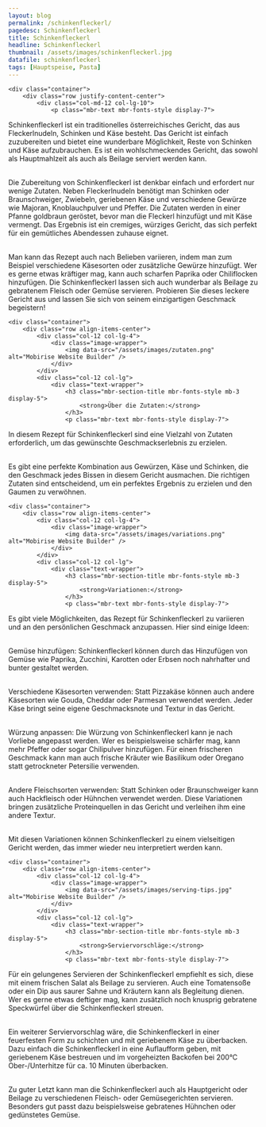 ```yaml
---
layout: blog
permalink: /schinkenfleckerl/
pagedesc: Schinkenfleckerl
title: Schinkenfleckerl
headline: Schinkenfleckerl
thumbnail: /assets/images/schinkenfleckerl.jpg
datafile: schinkenfleckerl
tags: [Hauptspeise, Pasta]
---
```

<section data-bs-version="5.1" class="content5 cid-tyyJcTFpkx" id="content5-4">
    <!-- CONTENT-TEMPLATE START -->

    <div class="container">
        <div class="row justify-content-center">
            <div class="col-md-12 col-lg-10">
                <p class="mbr-text mbr-fonts-style display-7">
Schinkenfleckerl ist ein traditionelles österreichisches Gericht, das aus Fleckerlnudeln, Schinken und Käse besteht. Das Gericht ist einfach zuzubereiten und bietet eine wunderbare Möglichkeit, Reste von Schinken und Käse aufzubrauchen. Es ist ein wohlschmeckendes Gericht, das sowohl als Hauptmahlzeit als auch als Beilage serviert werden kann.<br><br>

Die Zubereitung von Schinkenfleckerl ist denkbar einfach und erfordert nur wenige Zutaten. Neben Fleckerlnudeln benötigt man Schinken oder Braunschweiger, Zwiebeln, geriebenen Käse und verschiedene Gewürze wie Majoran, Knoblauchpulver und Pfeffer. Die Zutaten werden in einer Pfanne goldbraun geröstet, bevor man die Fleckerl hinzufügt und mit Käse vermengt. Das Ergebnis ist ein cremiges, würziges Gericht, das sich perfekt für ein gemütliches Abendessen zuhause eignet.<br><br>

Man kann das Rezept auch nach Belieben variieren, indem man zum Beispiel verschiedene Käsesorten oder zusätzliche Gewürze hinzufügt. Wer es gerne etwas kräftiger mag, kann auch scharfen Paprika oder Chiliflocken hinzufügen. Die Schinkenfleckerl lassen sich auch wunderbar als Beilage zu gebratenem Fleisch oder Gemüse servieren. Probieren Sie dieses leckere Gericht aus und lassen Sie sich von seinem einzigartigen Geschmack begeistern!
                </p>
            </div>
        </div>
    </div>
    <!-- CONTENT-TEMPLATE END -->
</section>

<section data-bs-version="5.1" class="image1 cid-tyz1VZbAsM" id="image1-a">
    <!-- CONTENT-WITH-IMAGE-AND-HEADLINE-LEFT-TEMPLATE START -->

    <div class="container">
        <div class="row align-items-center">
            <div class="col-12 col-lg-4">
                <div class="image-wrapper">
                    <img data-src="/assets/images/zutaten.png" alt="Mobirise Website Builder" />
                </div>
            </div>
            <div class="col-12 col-lg">
                <div class="text-wrapper">
                    <h3 class="mbr-section-title mbr-fonts-style mb-3 display-5">
                        <strong>Über die Zutaten:</strong>
                    </h3>
                    <p class="mbr-text mbr-fonts-style display-7">
In diesem Rezept für Schinkenfleckerl sind eine Vielzahl von Zutaten erforderlich, um das gewünschte Geschmackserlebnis zu erzielen.<br><br>

Es gibt eine perfekte Kombination aus Gewürzen, Käse und Schinken, die den Geschmack jedes Bissen in diesem Gericht ausmachen. Die richtigen Zutaten sind entscheidend, um ein perfektes Ergebnis zu erzielen und den Gaumen zu verwöhnen.
                    </p>
                </div>
            </div>
        </div>
    </div>
    <!-- CONTENT-WITH-IMAGE-AND-HEADLINE-LEFT-TEMPLATE END -->
</section>

<section data-bs-version="5.1" class="image1 cid-tyz1VZbAsM" id="image1-a">
    <!-- CONTENT-WITH-IMAGE-AND-HEADLINE-LEFT-TEMPLATE START -->

    <div class="container">
        <div class="row align-items-center">
            <div class="col-12 col-lg-4">
                <div class="image-wrapper">
                    <img data-src="/assets/images/variations.png" alt="Mobirise Website Builder" />
                </div>
            </div>
            <div class="col-12 col-lg">
                <div class="text-wrapper">
                    <h3 class="mbr-section-title mbr-fonts-style mb-3 display-5">
                        <strong>Variationen:</strong>
                    </h3>
                    <p class="mbr-text mbr-fonts-style display-7">
Es gibt viele Möglichkeiten, das Rezept für Schinkenfleckerl zu variieren und an den persönlichen Geschmack anzupassen. Hier sind einige Ideen:<br><br>

<i class="fa-regular fa-circle-check"></i> Gemüse hinzufügen: Schinkenfleckerl können durch das Hinzufügen von Gemüse wie Paprika, Zucchini, Karotten oder Erbsen noch nahrhafter und bunter gestaltet werden.<br><br>

<i class="fa-regular fa-circle-check"></i> Verschiedene Käsesorten verwenden: Statt Pizzakäse können auch andere Käsesorten wie Gouda, Cheddar oder Parmesan verwendet werden. Jeder Käse bringt seine eigene Geschmacksnote und Textur in das Gericht.<br><br>

<i class="fa-regular fa-circle-check"></i> Würzung anpassen: Die Würzung von Schinkenfleckerl kann je nach Vorliebe angepasst werden. Wer es beispielsweise schärfer mag, kann mehr Pfeffer oder sogar Chilipulver hinzufügen. Für einen frischeren Geschmack kann man auch frische Kräuter wie Basilikum oder Oregano statt getrockneter Petersilie verwenden.<br><br>

<i class="fa-regular fa-circle-check"></i> Andere Fleischsorten verwenden: Statt Schinken oder Braunschweiger kann auch Hackfleisch oder Hühnchen verwendet werden. Diese Variationen bringen zusätzliche Proteinquellen in das Gericht und verleihen ihm eine andere Textur.<br><br>

Mit diesen Variationen können Schinkenfleckerl zu einem vielseitigen Gericht werden, das immer wieder neu interpretiert werden kann.
                    </p>
                </div>
            </div>
        </div>
    </div>
    <!-- CONTENT-WITH-IMAGE-AND-HEADLINE-LEFT-TEMPLATE END -->
</section>

<section data-bs-version="5.1" class="image1 cid-tyz1VZbAsM" id="image1-a">
    <!-- CONTENT-WITH-IMAGE-AND-HEADLINE-LEFT-TEMPLATE START -->

    <div class="container">
        <div class="row align-items-center">
            <div class="col-12 col-lg-4">
                <div class="image-wrapper">
                    <img data-src="/assets/images/serving-tips.jpg" alt="Mobirise Website Builder" />
                </div>
            </div>
            <div class="col-12 col-lg">
                <div class="text-wrapper">
                    <h3 class="mbr-section-title mbr-fonts-style mb-3 display-5">
                        <strong>Serviervorschläge:</strong>
                    </h3>
                    <p class="mbr-text mbr-fonts-style display-7">
<i class="fa-regular fa-circle-check"></i> Für ein gelungenes Servieren der Schinkenfleckerl empfiehlt es sich, diese mit einem frischen Salat als Beilage zu servieren. Auch eine Tomatensoße oder ein Dip aus saurer Sahne und Kräutern kann als Begleitung dienen. Wer es gerne etwas deftiger mag, kann zusätzlich noch knusprig gebratene Speckwürfel über die Schinkenfleckerl streuen.<br><br>

<i class="fa-regular fa-circle-check"></i> Ein weiterer Serviervorschlag wäre, die Schinkenfleckerl in einer feuerfesten Form zu schichten und mit geriebenem Käse zu überbacken. Dazu einfach die Schinkenfleckerl in eine Auflaufform geben, mit geriebenem Käse bestreuen und im vorgeheizten Backofen bei 200°C Ober-/Unterhitze für ca. 10 Minuten überbacken.<br><br>

<i class="fa-regular fa-circle-check"></i> Zu guter Letzt kann man die Schinkenfleckerl auch als Hauptgericht oder Beilage zu verschiedenen Fleisch- oder Gemüsegerichten servieren. Besonders gut passt dazu beispielsweise gebratenes Hühnchen oder gedünstetes Gemüse.
                    </p>
                </div>
            </div>
        </div>
    </div>
    <!-- CONTENT-WITH-IMAGE-AND-HEADLINE-LEFT-TEMPLATE END -->
</section>